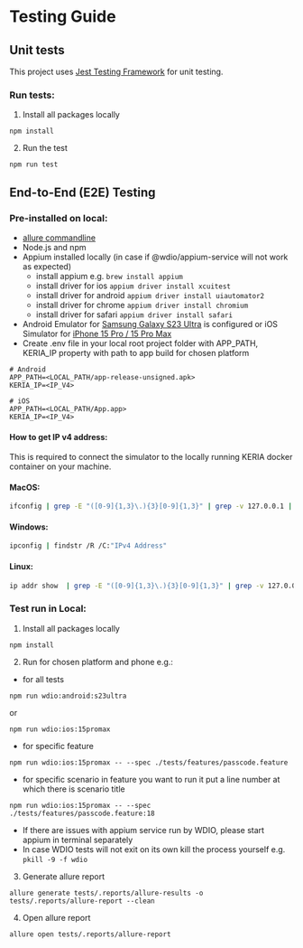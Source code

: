 # Testing Guide

## Unit tests

This project uses [Jest Testing Framework](https://jestjs.io/) for unit testing.

### Run tests:

1. Install all packages locally
```
npm install
```
2. Run the test
```
npm run test
```

## End-to-End (E2E) Testing
### Pre-installed on local:

- [allure commandline](https://docs.qameta.io/allure-report/#_installing_a_commandline)
- Node.js and npm
- Appium installed locally (in case if @wdio/appium-service will not work as expected)
  - install appium e.g. ``` brew install appium ```
  - install driver for ios ``` appium driver install xcuitest ```
  - install driver for android ``` appium driver install uiautomator2 ```
  - install driver for chrome ``` appium driver install chromium ```
  - install driver for safari ``` appium driver install safari ```
- Android Emulator for [Samsung Galaxy S23 Ultra](https://developer.samsung.com/galaxy-emulator-skin/guide.html) is configured or iOS Simulator for [iPhone 15 Pro / 15 Pro Max](https://developer.apple.com/documentation/xcode/installing-additional-simulator-runtimes)
- Create .env file in your local root project folder with APP_PATH, KERIA_IP property with path to app build for chosen platform
```
# Android
APP_PATH=<LOCAL_PATH/app-release-unsigned.apk>
KERIA_IP=<IP_V4>

# iOS
APP_PATH=<LOCAL_PATH/App.app>
KERIA_IP=<IP_V4>
```

#### How to get IP v4 address:
This is required to connect the simulator to the locally running KERIA docker container on your machine.
#### MacOS:
````bash
ifconfig | grep -E "([0-9]{1,3}\.){3}[0-9]{1,3}" | grep -v 127.0.0.1 | head -1 | awk '{ print $2 }'
````
#### Windows:
````bash
ipconfig | findstr /R /C:"IPv4 Address"
````
#### Linux:
````bash
ip addr show  | grep -E "([0-9]{1,3}\.){3}[0-9]{1,3}" | grep -v 127.0.0.1 | head -1 | awk '{ print $2 }'
````

### Test run in Local:

1. Install all packages locally
```
npm install
```
2. Run for chosen platform and phone e.g.:
- for all tests
```
npm run wdio:android:s23ultra
```
or
```
npm run wdio:ios:15promax
```
- for specific feature
```
npm run wdio:ios:15promax -- --spec ./tests/features/passcode.feature
```
- for specific scenario in feature you want to run it put a line number at which there is scenario title
```
npm run wdio:ios:15promax -- --spec ./tests/features/passcode.feature:18
```
- If there are issues with appium service run by WDIO, please start appium in terminal separately
- In case WDIO tests will not exit on its own kill the process yourself e.g. ``` pkill -9 -f wdio ```

3. Generate allure report
```
allure generate tests/.reports/allure-results -o tests/.reports/allure-report --clean
```
4. Open allure report
```
allure open tests/.reports/allure-report
```
